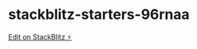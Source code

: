 # stackblitz-starters-96rnaa

[Edit on StackBlitz ⚡️](https://stackblitz.com/edit/stackblitz-starters-96rnaa)